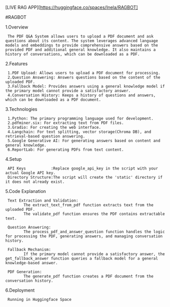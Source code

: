 [LIVE RAG APP][https://huggingface.co/spaces/Inela/RAGBOT]



#RAGBOT 


1.Overview


     The PDF Q&A System allows users to upload a PDF document and ask questions about its content. The system leverages advanced language models and embeddings to provide comprehensive answers based on the provided PDF and additional general knowledge. It also maintains a history of conversations, which can be downloaded as a PDF.

2.Features


     1.PDF Upload: Allows users to upload a PDF document for processing.
     2.Question Answering: Answers questions based on the content of the uploaded PDF.
     3.Fallback Model: Provides answers using a general knowledge model if the primary model cannot provide a satisfactory answer.
     4.Conversation History: Keeps a history of questions and answers, which can be downloaded as a PDF document.

3.Technologies
     
     
     1.Python: The primary programming language used for development.
     2.pdfminer.six: For extracting text from PDF files.
     3.Gradio: For creating the web interface.
     4.Langchain: For text splitting, vector storage(Chroma DB), and retrieval-based question answering.
     5.Google Generative AI: For generating answers based on content and general knowledge.
     6.ReportLab: For generating PDFs from text content.

4.Setup


     API Keys           :Replace google_api_key in the script with your actual Google API key.
     Directory Structure:The script will create the 'static' directory if it does not already exist.

5.Code Explanation


     Text Extraction and Validation:
            The extract_text_from_pdf function extracts text from the uploaded PDF.
            The validate_pdf function ensures the PDF contains extractable text.

     Question Answering:
            The process_pdf_and_answer_question function handles the logic for processing the PDF, generating answers, and managing conversation history.

     Fallback Mechanism:
            If the primary model cannot provide a satisfactory answer, the get_fallback_answer function queries a fallback model for a general knowledge-based answer.

     PDF Generation:
            The generate_pdf function creates a PDF document from the conversation history.


6.Deployment



     Running in Huggingface Space

     
